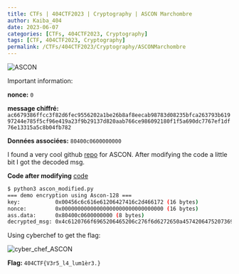 ```yaml
---
title: CTFs | 404CTF2023 | Cryptography | ASCON Marchombre
author: Kaiba_404
date: 2023-06-07
categories: [CTFs, 404CTF2023, Cryptography]
tags: [CTF, 404CTF2023, Cryptography]
permalink: /CTFs/404CTF2023/Cryptography/ASCONMarchombre
---
```


![ASCON](https://github.com/CongKhaiNGUYEN/CTF/assets/61443497/3d9812c0-812d-49c6-a955-38e493c6fb03)

Important information:

**nonce:** `0`

**message chiffré:** 
`ac6679386ffcc3f82d6fec9556202a1be26b8af8eecab98783d08235bfca263793b61997244e785f5cf96e419a23f9b29137d820aab766ce986092180f1f5a690dc7767ef1df76e13315a5c8b04fb782`

**Données associées:** `80400c0600000000`

I found a very cool github [repo](https://github.com/meichlseder/pyascon) for ASCON. After modifying the code a little bit I got the decoded msg.

**Code after modifying** [code](https://github.com/CongKhaiNGUYEN/congkhainguyen.github.io/tree/main/_posts/CTFs/404CTF2023/Cryptography/files/ascon_modified.py)

```bash
$ python3 ascon_modified.py 
=== demo encryption using Ascon-128 ===
key:           0x00456c6c616e61206427416c2d466172 (16 bytes)
nonce:         0x00000000000000000000000000000000 (16 bytes)
ass.data:      0x80400c0600000000 (8 bytes)
decrypted_msg: 0x4c6120766f6965206465206c276f6d6272650a45742064752073696c656e63650a3430344354467b563372355f6c345f6c756d31e872332e7d0a456c6c616e61 (64 bytes)
```

Using cyberchef to get the flag:

![cyber_chef_ASCON](https://github.com/CongKhaiNGUYEN/CTF/assets/61443497/83df2349-b616-4855-9ff4-9298dbdab5e1)

**Flag:**  `404CTF{V3r5_l4_lum1èr3.}`